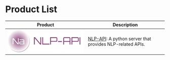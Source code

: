 # Product List


| Product      | Description |
| ----------- | ----------- |
| ![logo-nlp-api](./assets/logo-nlp-api.png)      | [NLP-API](https://github.com/rerender2021/NLP-API/): A python server that provides NLP-related APIs.      |
